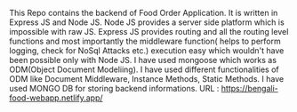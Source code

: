 This Repo contains the backend of Food Order Application.
It is written in Express JS and Node JS. 
Node JS provides a server side platform which is impossible with raw JS.
Express JS provides routing and all the routing level functions and most importantly the middleware function( helps to perform logging, check for NoSql Attacks etc.) execution easy which wouldn't have been possible only with Node JS.
I have used mongoose which works as ODM(Object Document Modeliing).
I have used different functionalities of ODM like Document Middleware, Instance Methods, Static Methods.
I have used MONGO DB for storing backend informations.
URL : https://bengali-food-webapp.netlify.app/
